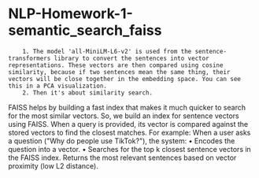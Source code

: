 # NLP-Homework-1-semantic_search_faiss

	
		1. The model 'all-MiniLM-L6-v2' is used from the sentence-transformers library to convert the sentences into vector representations. These vectors are then compared using cosine similarity, because if two sentences mean the same thing, their vectors will be close together in the embedding space. You can see this in a PCA visualization.
		2. Then it's about similarity search.
FAISS helps by building a fast index that makes it much quicker to search for the most similar vectors. So, we build an index for sentence vectors using FAISS. When a query is provided, its vector is compared against the stored vectors to find the closest matches.
	For example:
	When a user asks a question ("Why do people use TikTok?"), the system:
		• Encodes the question into a vector.
		• Searches for the top k closest sentence vectors in the FAISS index.
Returns the most relevant sentences based on vector proximity (low L2 distance).
